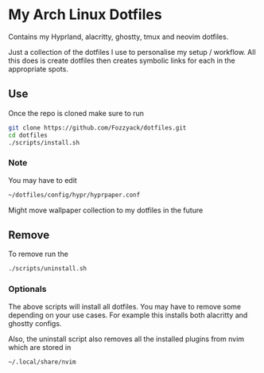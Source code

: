  
# My Arch Linux Dotfiles

Contains my Hyprland, alacritty, ghostty, tmux and neovim dotfiles.

Just a collection of the dotfiles I use to personalise my setup / workflow. All this does is create dotfiles then
creates symbolic links for each in the appropriate spots.

## Use 

Once the repo is cloned make sure to run

```  bash
git clone https://github.com/Fozzyack/dotfiles.git 
cd dotfiles 
./scripts/install.sh 
```

### Note

You may have to edit 
```bash
~/dotfiles/config/hypr/hyprpaper.conf
```
Might move wallpaper collection to my dotfiles in the future

## Remove

To remove run the 
```bash
./scripts/uninstall.sh 
```

### Optionals

The above scripts will install all dotfiles. You may have to remove some depending on your use cases. For example this
installs both alacritty and ghostty configs.

Also, the uninstall script also removes all the installed plugins from nvim which are stored in
```bash
~/.local/share/nvim
```
